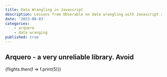 ```yaml
---
title: Data Wrangling in Javascript
description: Lessons from Obserable on data wrangling with Javascript and arquero
date: '2023-08-03'
categories: 
    - arquero
    - data wranging
published: true
---
```


## Arquero - a very unreliable library. Avoid

<script>
import * as aq  from 'arquero';

let dt = aq.table({
	u: ['a', 'a', 'b', 'b'],
	x: Int32Array.of(1, 2, 3, 4),
	y: Float64Array.of(5, 6, 7, 8)
})

const htmlTable = dt.toHTML();

const flights = aq.loadArrow('https://vega.github.io/vega-datasets/data/flights-200k.arrow') // returns a promise
// const flights2 = aq.table(flights).orderby('time')

const json_parse_date = aq.fromJSON('{"id":[1,2],"date":["2020-06-01","2020-09-01"]}')

const json_no_parse_date = aq.table(JSON.parse('{"id":[1,2],"date":["2020-06-01","2020-09-01"]}'))

const csv = aq.loadCSV('HTL-MAR-FiddlerCrabBodySize.csv') // returns a promise


</script>
<!-- {JSON.stringify(dt, null, 2)}
{dt.print()}
{dt}
{[dt.numCols(), dt.numRows()]}
{dt.columnNames()}

{aq.from([{a: 1, b: 0.2}, {a: 4, b: 0.3}]).print()} -->

<!-- {aq.from(new Map([['d', 4], ['e', 5], ['f', 6]])).print()} -->

{flights.then(f => f.print(5))}
<!-- {json_parse_date.print()}

{json_no_parse_date.print()}
{csv.then(f => f.print(5))} -->
<!-- {flights2.print()} -->




<style>

</style>


